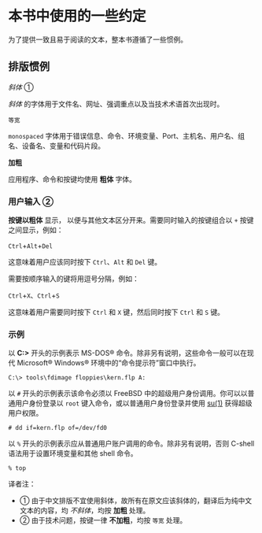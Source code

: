 # 本书中使用的一些约定

为了提供一致且易于阅读的文本，整本书遵循了一些惯例。

## 排版惯例

*斜体* ①

*斜体* 的字体用于文件名、网址、强调重点以及当技术术语首次出现时。

`等宽`

 `monospaced` 字体用于错误信息、命令、环境变量、Port、主机名、用户名、组名、设备名、变量和代码片段。

**加粗**

 应用程序、命令和按键均使用 **粗体** 字体。

### 用户输入 ②

**按键以粗体** 显示， 以便与其他文本区分开来。需要同时输入的按键组合以 `+` 按键之间显示，例如：

`Ctrl`+`Alt`+`Del`

这意味着用户应该同时按下 `Ctrl`、`Alt` 和 `Del` 键。

需要按顺序输入的键将用逗号分隔，例如：

`Ctrl`+`X`、`Ctrl`+`S`

这意味着用户需要同时按下 `Ctrl` 和 `X` 键，然后同时按下 `Ctrl` 和 `S` 键。

### 示例

以 **C:>** 开头的示例表示 MS-DOS® 命令。除非另有说明，这些命令一般可以在现代 Microsoft® Windows® 环境中的“命令提示符”窗口中执行。

```
C:\> tools\fdimage floppies\kern.flp A:
```

以 `#` 开头的示例表示该命令必须以 FreeBSD 中的超级用户身份调用。你可以以普通用户身份登录以 `root` 键入命令，或以普通用户身份登录并使用 [su(1)](https://man.freebsd.org/cgi/man.cgi?query=su&sektion=1&format=html) 获得超级用户权限。

```
# dd if=kern.flp of=/dev/fd0
```

以 `%` 开头的示例表示应从普通用户账户调用的命令。除非另有说明，否则 C-shell 语法用于设置环境变量和其他 shell 命令。

```
% top
```

译者注：

- ① 由于中文排版不宜使用斜体，故所有在原文应该斜体的，翻译后为纯中文文本的内容，均 *不斜体*，均按 **加粗** 处理。
- ② 由于技术问题，按键一律 **不加粗**，均按 `等宽` 处理。
